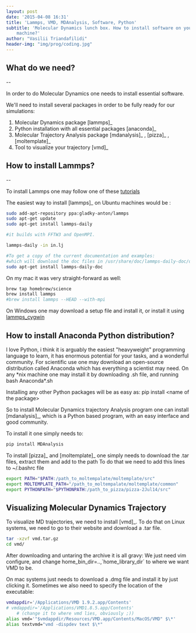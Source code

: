```yaml
---
layout: post
date: '2015-04-08 16:31'
title: 'Lammps, VMD, MDAnalysis, Software, Python'
subtitle: 'Molecular Dynamics lunch box. How to install software on your
    machine?'
author: "Vasilii Triandafilidi"
header-img: "img/prog/coding.jpg"
---
```



## What do we need?

--

In order to do Molecular Dynamics one needs to install essential
software.

We'll need to install several packages in order to be fully ready for
our simulations:

1.  Molecular Dynamics package [lammps]\_
2.  Python installation with all essential packages [anaconda]\_
3.  Molecular Trajectory Analysis package [mdanalysis]\_ , [pizza]\_ ,
    [moltemplate]\_
4.  Tool to visualize your trajectory [vmd]\_

How to install Lammps?
----------------------

--

To install Lammps one may follow one of these
[tutorials](http://lammps.sandia.gov/doc/Section_start.html#start_2_5)

The easiest way to install [lammps]\_ on Ubuntu machines would be :

```bash
sudo add-apt-repository ppa:gladky-anton/lammps
sudo apt-get update
sudo apt-get install lammps-daily

#it builds with FFTW3 and OpenMPI.

lammps-daily -in in.lj

#To get a copy of the current documentation and examples:
#which will download the doc files in /usr/share/doc/lammps-daily-doc/doc and example problems in /usr/share/doc/lammps-doc/examples.
sudo apt-get install lammps-daily-doc
```

On my mac it was very straight-forward as well:

```bash
brew tap homebrew/science
brew install lammps
#brew install lammps --HEAD --with-mpi
```

On Windows one may download a setup file and install it, or install it
using [lammps\_cygwin](http://sjbyrnes.com/LAMMPStutorial.html)

How to install Anaconda Python distribution?
--------------------------------------------

I love Python, i think it is arguably the easiest "heavyweight"
programming language to learn, it has enormous potential for your tasks,
and a wonderful community. For scientific use one may download an
open-source distribution called Anaconda which has everything a
scientist may need. On any \*nix machine one may install it by
downloading .sh file, and running bash Anaconda\*.sh

Installing any other Python packages will be as easy as:
pip install \<name of the package\>

So to install Molecular Dynamics trajectory Analysis program one can
install [mdanalysis]\_, which is a Python based program, with an easy
interface and good community.

To install it one simply needs to:

```bash
pip install MDAnalysis
```

To install [pizza]\_ and [moltemplate]\_ one simply needs to download
the .tar files, extract them and add to the path To do that we need to
add this lines to \~/.bashrc file

```bash
export PATH="$PATH:/path_to_moltempalate/moltemplate/src"
export MOLTEMPLATE_PATH="/path_to_moltempalate/moltemplate/common"
export PYTHONPATH="$PYTHONPATH:/path_to_pizza/pizza-2Jul14/src"
```

Visualizing Molecular Dynamics Trajectory
-----------------------------------------

To visualize MD trajectories, we need to install [vmd]\_. To do that on
Linux systems, we need to go to their website and download a .tar file.

```bash
tar -xzvf vmd.tar.gz
cd vmd/
```

After downloading and untaring the archive it is all gravy: We just need
vim configure, and change home\_bin\_dir=..,\`home\_library\_dir\` to
where we want VMD to be.

On mac systems just needs to download a .dmg file and install it by just
clicking it. Sometimes we also need to specify the location of the
executable:

```bash
vmdappdir='/Applications/VMD 1.9.2.app/Contents'
# vmdappdir='/Applications/VMD1.8.5.app/Contents'
    # (change it to where vmd lies, obviously ;))
alias vmd='"$vmdappdir/Resources/VMD.app/Contents/MacOS/VMD" $\*'
alias textvmd="vmd -dispdev text $\*"
```
